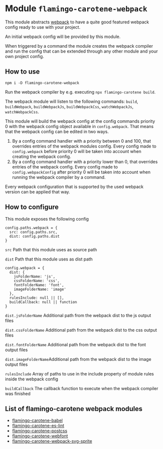 # Module `flamingo-carotene-webpack`
This module abstracts [webpack](https://github.com/webpack/webpack) to have a quite good featured webpack config ready
to use with your project.

An initial webpack config will be provided by this module.

When triggered by a command the module creates the webpack compiler and run the config that can be extended through
any other module and your own project config.

## How to use
```
npm i -D flamingo-carotene-webpack
```

Run the webpack compiler by e.g. executing `npx flamingo-carotene build`.

The webpack module will listen to the following commands: `build`, `buildWebpack`, `buildWebpackJs`, `buildWebpackCss`,
`watchWebpackJs`, `watchWebpackCss`.

This module will build the webpack config at the config commands priority 0 with the webpack config object available in
`config.webpack`. That means that the webpack config can be edited in two ways.
1. By a config command handler with a priority between 0 and 100, that overrides entries of the webpack modules
config. Every config made to `config.webpack` before priority 0 will be taken into account when creating the webpack
config.
2. By a config command handler with a priority lower than 0, that overrides entries of the webpack config. Every config
made to `config.webpackConfig` after priority 0 will be taken into account when running the webpack compiler by a
command.

Every webpack configuration that is supported by the used webpack version can be applied that way.

## How to configure
This module exposes the following config
```
config.paths.webpack = {
  src: config.paths.src,
  dist: config.paths.dist
}
```
`src` Path that this module uses as source path

`dist` Path that this module uses as dist path

```
config.webpack = {
  dist: {
    jsFolderName: 'js',
    cssFolderName: 'css',
    fontFolderName: 'font',
    imageFolderName: 'image'
  },
  rulesInclude: null || [],
  buildCallback: null || function
}
```
`dist.jsFolderName` Additional path from the webpack dist to the js output files

`dist.cssFolderName` Additional path from the webpack dist to the css output files

`dist.fontFolderName` Additional path from the webpack dist to the font output files

`dist.imageFolderName`Additional path from the webpack dist to the image output files

`rulesInclude` Array of paths to use in the include property of module rules inside the webpack config

`buildCallback` The callback function to execute when the webpack compiler was finished

## List of flamingo-carotene webpack modules
- [flamingo-carotene-babel](../flamingo-carotene-babel)
- [flamingo-carotene-es-lint](../flamingo-carotene-es-lint)
- [flamingo-carotene-postcss](../flamingo-carotene-postcss)
- [flamingo-carotene-webfont](../flamingo-carotene-webfont)
- [flamingo-carotene-webpack-svg-sprite](../flamingo-carotene-webpack-svg-sprite)
